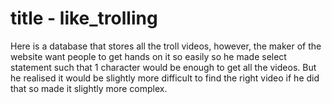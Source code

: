 # title - like_trolling


Here is a database that stores all the troll videos, however, the maker of the website want people to get hands on it so easily so he made select statement such that 1 character would be enough to get all the videos.
But he realised it would be slightly more difficult to find the right video if he did that so made it slightly more complex.
